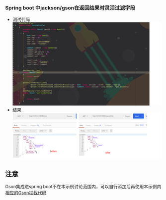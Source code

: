 ### Spring boot 中jackson/gson在返回结果时灵活过滤字段
- 测试代码 
![](code.png)
- 结果
![](effect.png)

## 注意
Gson集成进spring boot不在本示例讨论范围内，可以自行添加后再使用本示例内[相应的Gson拦截代码](src/main/java/cn/isaxon/jsonfilter/ControllerReurnHandler.java#L60)